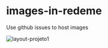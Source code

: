 # images-in-redeme

Use github issues to host images

![layout-projeto1](https://github.com/mayumayara/images-in-redeme0/assets/120471137/d11abe14-028c-483e-b7cd-767e877e8685)
